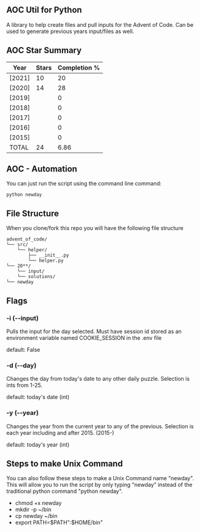 ## AOC Util for Python
A library to help create files and pull inputs for the Advent of Code. Can be used to generate previous years input/files as well.


## AOC Star Summary
| Year   |   Stars |   Completion % |
|--------|---------|----------------|
| [2021] |      10 |          20    |
| [2020] |      14 |          28    |
| [2019] |         |           0    |
| [2018] |         |           0    |
| [2017] |         |           0    |
| [2016] |         |           0    |
| [2015] |         |           0    |
| TOTAL  |      24 |           6.86 |

## AOC - Automation
You can just run the script using the command line command:
```
python newday
```
## File Structure
When you clone/fork this repo you will have the following file structure
```
advent_of_code/
└── src/
    └── helper/
        ├── __init__.py
        └── helper.py
└── 20**/
    └── input/
    └── solutions/
└── newday
```
## Flags
### -i (--input)
Pulls the input for the day selected. Must have session id stored as an environment variable named COOKIE_SESSION in the .env file

default: False

### -d (--day)
Changes the day from today's date to any other daily puzzle. Selection is ints from 1-25.

default: today's date (int)

### -y (--year)
Changes the year from the current year to any of the previous. Selection is each year including and after 2015. (2015-)

default: today's year (int)

## Steps to make Unix Command
You can also follow these steps to make a Unix Command name "newday". This will allow you to run the script by only typing "newday" instead of the traditional python command "python newday".

 - chmod +x newday
 - mkdir -p ~/bin
 - cp newday ~/bin
 - export PATH=$PATH":$HOME/bin"